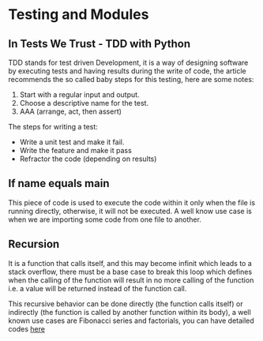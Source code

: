 # Testing and Modules

## In Tests We Trust - TDD with Python

TDD stands for test driven Development, it is a way of designing software by executing tests and having results during the write of code, the article recommends the so called baby steps for this testing, here are some notes:

1. Start with a regular input and output.
2. Choose a descriptive name for the test.
3. AAA (arrange, act, then assert)

The steps for writing a test:
- Write a unit test and make it fail.
- Write the feature and make it pass
- Refractor the code (depending on results)

## If name equals main

This piece of code is used to execute the code within it only when the file is running directly, otherwise, it will not be executed. A well know use case is when we are importing some code from one file to another.

## Recursion

It is a function that calls itself, and this may become infinit which leads to a stack overflow, there must be a base case to break this loop which defines when the calling of the function will result in no more calling of the function i.e. a value will be returned instead of the function call.

This recursive behavior can be done directly (the function calls itself) or indirectly (the function is called by another function within its body), a well known use cases are Fibonacci series and factorials, you can have detailed codes [here](https://www.geeksforgeeks.org/recursion/)